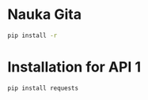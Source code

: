 # Nauka Gita

```bash
pip install -r
```
# Installation for API 1
 ```bash
pip install requests
```
